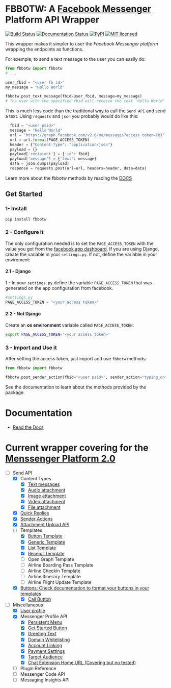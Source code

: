 # FBBOTW: A [Facebook Messenger](https://developers.facebook.com/products/messenger/) Platform API Wrapper

[![Build Status](https://travis-ci.org/JoabMendes/fbbotw.svg?branch=master)](https://travis-ci.org/JoabMendes/fbbotw) [![Documentation Status](https://readthedocs.org/projects/fbbotw/badge/?version=latest)](http://fbbotw.readthedocs.io) [![PyPI](https://img.shields.io/pypi/v/fbbotw.svg)](https://pypi.python.org/pypi?name=fbbotw&:action=display) [![MIT licensed](https://img.shields.io/badge/license-MIT-blue.svg)](https://raw.githubusercontent.com/hyperium/hyper/master/LICENSE) 


This wrapper makes it simpler to user the *Facebook Messenger platform*  wrapping the endpoints as functions.

For exemple, to send a text message to the user you can easily do:

```py
from fbbotw import fbbotw
# ...

user_fbid = "<user fb id>"
my_message = "Hello World"

fbbotw.post_text_message(fbid=user_fbid, message=my_message)
# The user with the specified fbid will receive the text 'Hello World'

```

This is much less code than the traditional way to call the `Send API` and send a text. Using `requests` and `json` you probably would do like this:

```py
  fbid = "<user psid>"
  message = "Hello World"
  url = 'https://graph.facebook.com/v2.6/me/messages?access_token={0}'
  url = url.format(PAGE_ACCESS_TOKEN)
  header = {"Content-Type": "application/json"}
  payload = {}
  payload['recipient'] = {'id': fbid}
  payload['message'] = {'text': message}
  data = json.dumps(payload)
  response = requests.post(url=url, headers=header, data=data)
```

Learn more about the fbbotw methods by reading the [DOCS](http://fbbotw.readthedocs.io/en/latest/)

## Get Started

### 1- Install

```sh
pip install fbbotw
```

### 2 - Configure it

The only configuration needed is to set the `PAGE_ACCESS_TOKEN` with
the value you got from the [facebook app dashboard](https://developers.facebook.com/docs/messenger-platform/guides/setup#page_access_token). If you are using Django, create the variable in your `settings.py`. If not, define the variable in your enviroment:

#### 2.1 - Django

1 - In your `settings.py` define the variable `PAGE_ACCESS_TOKEN` that was 
generated on the app configuration from facebook.

```py
#settings.py
PAGE_ACCESS_TOKEN = "<your access token>"
```

#### 2.2 - Not Django

Create an **os environment** variable called `PAGE_ACCESS_TOKEN`:

```sh
export PAGE_ACCESS_TOKEN='<your access token>'
```

### 3 - Import and Use it

After setting the access token, just import and use `fbbotw` methods:

```py
from fbbotw import fbbotw

fbbotw.post_sender_action(fbid="<user psid>", sender_action="typing_on")

```

See the documentation to learn about the methods provided by the package.

# Documentation

- [Read the Docs](http://fbbotw.readthedocs.io/en/latest/)

# Current wrapper covering for the [Menssenger Platform 2.0](https://developers.facebook.com/docs/messenger-platform/product-overview)


- [ ] Send API
  - [x] Content Types
    - [x] [Text messages](https://developers.facebook.com/docs/messenger-platform/send-api-reference/text-message)
    - [x] [Audio attachment](https://developers.facebook.com/docs/messenger-platform/send-api-reference/audio-attachment)
    - [x] [Image attachment](https://developers.facebook.com/docs/messenger-platform/send-api-reference/image-attachment)
    - [x] [Video attachment](https://developers.facebook.com/docs/messenger-platform/send-api-reference/video-attachment)
    - [x] [File attachment](https://developers.facebook.com/docs/messenger-platform/send-api-reference/file-attachment)
  - [x] [Quick Replies](https://developers.facebook.com/docs/messenger-platform/send-api-reference/quick-replies)
  - [x] [Sender Actions](https://developers.facebook.com/docs/messenger-platform/send-api-reference/sender-actions)
  - [x] [Attachment Upload API](https://developers.facebook.com/docs/messenger-platform/send-api-reference/attachment-upload)
  - [ ] Templates
    - [x] [Button Template](https://developers.facebook.com/docs/messenger-platform/send-api-reference/button-template)
    - [x] [Generic Template](https://developers.facebook.com/docs/messenger-platform/send-api-reference/generic-template)
    - [x] [List Template](https://developers.facebook.com/docs/messenger-platform/send-api-reference/list-template)
    - [x] [Receipt Template](https://developers.facebook.com/docs/messenger-platform/send-api-reference/receipt-template)
    - [ ] Open Graph Template
    - [ ] Airline Boarding Pass Template
    - [ ] Airline Checkin Template
    - [ ] Airline Itinerary Template
    - [ ] Airline Flight Update Template
  - [x] [Buttons: Check documentation to format your buttons in your templates](https://developers.facebook.com/docs/messenger-platform/send-api-reference/buttons)
      - [x] [Call Button](https://developers.facebook.com/docs/messenger-platform/send-api-reference/call-button)
- [ ] Miscellaneous
  - [x] [User profile](https://developers.facebook.com/docs/messenger-platform/user-profile)
  - [x] Messenger Profile API
    - [x] [Persistent Menu](https://developers.facebook.com/docs/messenger-platform/messenger-profile/persistent-menu)
    - [x] [Get Started Button](https://developers.facebook.com/docs/messenger-platform/messenger-profile/get-started-button)
    - [x] [Greeting Text](https://developers.facebook.com/docs/messenger-platform/messenger-profile/greeting-text)
    - [x] [Domain Whitelisting](https://developers.facebook.com/docs/messenger-platform/messenger-profile/domain-whitelisting)
    - [x] [Account Linking](https://developers.facebook.com/docs/messenger-platform/messenger-profile/account-linking-url)
    - [x] [Payment Settings](https://developers.facebook.com/docs/messenger-platform/messenger-profile/payment-settings)
    - [x] [Target Audience](https://developers.facebook.com/docs/messenger-platform/messenger-profile/target-audience)
    - [x] [Chat Extension Home URL (Covering but no tested)](https://developers.facebook.com/docs/messenger-platform/messenger-profile/home-url)
  - [ ] Plugin Reference
  - [ ] Messenger Code API
  - [ ] Messaging Insights API
